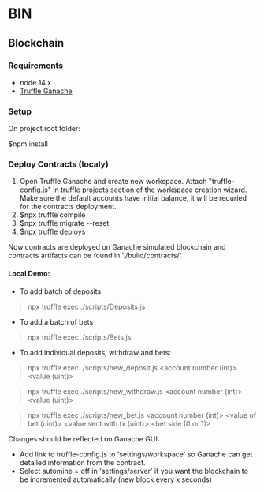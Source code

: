 # BIN 
## Blockchain
### Requirements
* node 14.x
* [Truffle Ganache](https://trufflesuite.com/ganache)

### Setup
On project root folder:

$npm install


### Deploy Contracts (localy)
1) Open Truffle Ganache and create new workspace. Attach "truffle-config.js" in truffle projects section of the workspace creation wizard. Make sure the default accounts have initial balance, it will be requried for the contracts deployment.
2) $npx truffle compile
3) $npx truffle migrate --reset
4) $npx truffle deploys

Now contracts are deployed on Ganache simulated blockchain and contracts artifacts can be found in './build/contracts/'

#### Local Demo:
* To add batch of deposits
> npx truffle exec ./scripts/Deposits.js
* To add a batch of bets
> npx truffle exec ./scripts/Bets.js
* To add individual deposits, withdraw and bets:
> npx truffle exec ./scripts/new_deposit.js <account number (int)> <value (uint)>

> npx truffle exec ./scripts/new_withdraw.js <account number (int)> <value (uint)>

> npx truffle exec ./scripts/new_bet.js <account number (int)> <value of bet (uint)> <value sent with tx (uint)> <bet side (0 or 1)>

Changes should be reflected on Ganache GUI:
* Add link to truffle-config.js to 'settings/workspace' so Ganache can get detailed information from the contract.
* Select automine = off in 'settings/server' if you want the blockchain to be incremented automatically (new block every x seconds)

